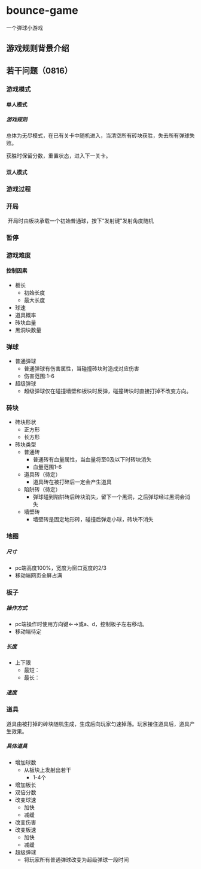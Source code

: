 # bounce-game
一个弹球小游戏



## 游戏规则背景介绍



#### 



## 若干问题（0816）

### 游戏模式

#### 单人模式

##### 游戏规则

总体为无尽模式，在已有关卡中随机进入，当清空所有砖块获胜，失去所有弹球失败。

获胜时保留分数，重置状态，进入下一关卡。

##### 

#### 双人模式



### 游戏过程

### 开局

​	开局时由板块承载一个初始普通球，按下“发射键”发射角度随机



### 暂停



### 游戏难度

#### 控制因素

- 板长
  - 初始长度
  - 最大长度
- 球速
- 道具概率
- 砖块血量
- 黑洞块数量



### 弹球

- 普通弹球
  - 普通弹球有伤害属性，当碰撞砖块时造成对应伤害
  - 伤害范围:1-6
- 超级弹球
  - 超级弹球仅在碰撞墙壁和板块时反弹，碰撞砖块时直接打掉不改变方向。



### 砖块

- 砖块形状
  - 正方形
  - 长方形
- 砖块类型
  - 普通砖
    - 普通砖有血量属性，当血量将至0及以下时砖块消失
    - 血量范围1-6
  - 道具砖（待定）
    - 道具砖在被打碎后一定会产生道具
  - 陷阱砖（待定）
    - 弹球碰到陷阱砖后砖块消失，留下一个黑洞，之后弹球经过黑洞会消失
  - 墙壁砖
    - 墙壁砖是固定地形砖，碰撞后弹走小球，砖块不消失



### 地图

##### 尺寸

- pc端高度100%，宽度为窗口宽度的2/3
- 移动端网页全屏占满



### 板子

##### 操作方式

- pc端操作时使用方向键←→或a、d，控制板子左右移动。
- 移动端待定

##### 长度

- 上下限
  - 最短：
  - 最长：

##### 速度



### 道具

道具由被打掉的砖块随机生成，生成后向玩家匀速掉落。玩家接住道具后，道具产生效果。

##### 具体道具

- 增加球数
  - 从板块上发射出若干
    - 1-4个
- 增加板长
- 双倍分数
- 改变球速
  - 加快
  - 减缓
- 改变伤害
- 改变板速
  - 加快
  - 减缓
- 超级弹球
  - 将玩家所有普通弹球改变为超级弹球一段时间





